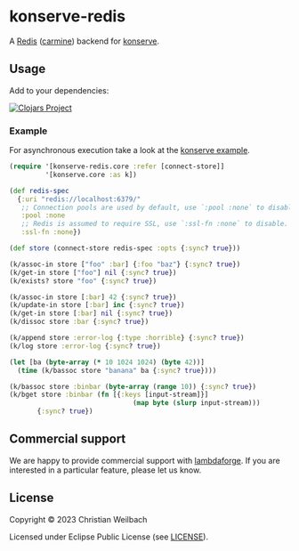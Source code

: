 # konserve-redis

A [Redis](https://redis.io/) ([carmine](https://github.com/ptaoussanis/carmine))
backend for [konserve](https://github.com/replikativ/konserve).

## Usage

Add to your dependencies:

[![Clojars Project](http://clojars.org/io.replikativ/konserve-redis/latest-version.svg)](http://clojars.org/io.replikativ/konserve-redis)

### Example

For asynchronous execution take a look at the [konserve example](https://github.com/replikativ/konserve#asynchronous-execution).

``` clojure
(require '[konserve-redis.core :refer [connect-store]]
         '[konserve.core :as k])

(def redis-spec
  {:uri "redis://localhost:6379/"
   ;; Connection pools are used by default, use `:pool :none` to disable.
   :pool :none
   ;; Redis is assumed to require SSL, use `:ssl-fn :none` to disable.
   :ssl-fn :none})

(def store (connect-store redis-spec :opts {:sync? true}))

(k/assoc-in store ["foo" :bar] {:foo "baz"} {:sync? true})
(k/get-in store ["foo"] nil {:sync? true})
(k/exists? store "foo" {:sync? true})

(k/assoc-in store [:bar] 42 {:sync? true})
(k/update-in store [:bar] inc {:sync? true})
(k/get-in store [:bar] nil {:sync? true})
(k/dissoc store :bar {:sync? true})

(k/append store :error-log {:type :horrible} {:sync? true})
(k/log store :error-log {:sync? true})

(let [ba (byte-array (* 10 1024 1024) (byte 42))]
  (time (k/bassoc store "banana" ba {:sync? true})))

(k/bassoc store :binbar (byte-array (range 10)) {:sync? true})
(k/bget store :binbar (fn [{:keys [input-stream]}]
                               (map byte (slurp input-stream)))
       {:sync? true})

```

## Commercial support

We are happy to provide commercial support with
[lambdaforge](https://lambdaforge.io). If you are interested in a particular
feature, please let us know.

## License

Copyright © 2023 Christian Weilbach

Licensed under Eclipse Public License (see [LICENSE](LICENSE)).
